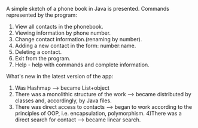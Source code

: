 A simple sketch of a phone book in Java is presented. Commands represented by the program:
1) View all contacts in the phonebook. 
2) Viewing information by phone number. 
3) Change contact information.(renaming by number). 
4) Adding a new contact in the form: number:name. 
5) Deleting a contact. 
6) Exit from the program. 
7) Help - help with commands and complete information. 

What's new in the latest version of the app:
1) Was Hashmap --> became List+object
2) There was a monolithic structure of the work --> became distributed by classes and, accordingly, by Java files. 
3) There was direct access to contacts --> began to work according to the principles of OOP, i.e. encapsulation, polymorphism. 
4)There was a direct search for contact --> became linear search. 
